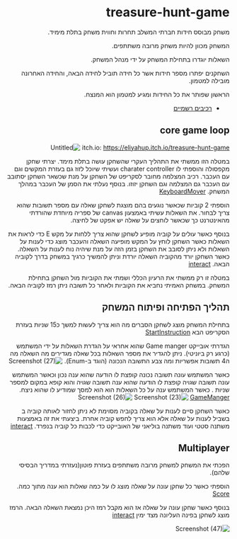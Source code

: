 <div dir='rtl' lang='he'>
  
# treasure-hunt-game

משחק מבוסס חידות חברתי המשלב תחרות וחווית משחק בתלת מימיד.
  
המשחק מכוון להיות משחק מרובה משתתפים.
  
השאלות יוגדרו בתחילת המשחק על ידי מנהל המשחק.
 
 השחקנים יפתרו מספר חידות אשר כל חידה תוביל לחידה הבאה\,
 והחידה האחרונה מובילה למטמון.
 
 הראשון שפותר את כל החידות ומגיע למטמון הוא המנצח.
 

  * [רכיבים רשמיים](https://github.com/eli-game-dev/treasure-hunt-game/blob/main/formal-elements.md)

## core game loop
 itch.io: https://eliyahup.itch.io/treasure-hunt-game
![Untitled](https://user-images.githubusercontent.com/57856087/142923652-010775e3-cfbc-47c5-9c97-48f89c13a05d.png)

במטלה הזו ממשתי את התהליך העקרי שהשחקן עושה בתלת מימד.
יצרתי שחקן מקפסולה והוספתי לו charater controller ועשיתי שיוכל לזוז גם בעזרת המקשים וגם עם העכבר.
 רכיב המצלמה מחובר לסקריפט של השחקן על מנת שכשאר השחקן יסתובב עם העכבר גם המצלמה וגם השחקן יזוזו.
בנוסף נעלתי את הסמן של העכבר במהלך המשחק.
[KeyboardMover](https://github.com/eli-game-dev/treasure-hunt-game/blob/main/Assets/scripts/KeyboardMover.cs)

הוספתי 2 קוביות שכאשר נוגעים בהם מוצגת לשחקן שאלה עם מספר תשובות שהוא צריך לבחור.
את השאלות עשיתי באמצעון canvas של ספריה מיוחדת שהורדתי מהאינטרנט
כך שכאשר לוחצים על שאלה יש אפקט של לחיצה.

בנוסף כאשר עולים על קוביה מופיע לשחקן שהוא צריך ללחות על מקש E כדי לראות את השאלות כאשר השחקן לוחץ על המקש מופיעה השאלה והעכבר מוצג כדי לענות על השאלות ולא ניתן לסובב את השחקן בזמן הזה על מנת שיהיה נוח לענות על השאלה.
כאשר השחקן יורד מהקוביה השאלה יורדת וניתן להמשיך כרגיך במשחק בדרך לקוביה הבאה.
[interact](https://github.com/eli-game-dev/treasure-hunt-game/blob/main/Assets/scripts/interact.cs)

במטלה זו רק ממשתי את הרעיון הכללי ושמתי את הקוביות מול השחקן בתחילת המשחק. במשחק האמיתי נחביא את הקוביות ולאחר כל תשובה ניתן רמז לקוביה הבאה.

##  תהליך הפתיחה ופיתוח המשחק 
בתחילת המשחק מוצג לשחקן הסברים מה הוא צריך לעשות למשך כ15 שניות בעזרת הסקריפט הבא 
[StartInstruction](https://github.com/eli-game-dev/treasure-hunt-game/blob/main/Assets/scripts/StartInstruction.cs)

הגדרתי אובייקט Game manger שהוא אחראי על הגדרת השאלות על ידי המשתמש (כרגע רק ביוניטי). ניתן להגדיר את מספר השאלות בכל שאלה מגדירים מה השאלה מה ה4 תשובות אפשריות ומה צבע התשובה הנכונה (הוגד ב-Enum).
![Screenshot (27)](https://user-images.githubusercontent.com/57856087/144183224-b36b8005-2daf-41e2-98e2-67419e042b0f.png)

כאשר המשתמש עונה תשובה נכונה קופצת לו הודעה שהוא ענה נכון וכאשר המשתמש עונה תשובה שגויה קופצת לו הודעה שהוא ענה תשובה שגויה והוא קופא במקום למספר שניות .
כאשר המשתמש ענה על כל השאלות הוא הוא למסך שמודיע לו שהוא ניצח.
[GameManger](https://github.com/eli-game-dev/treasure-hunt-game/blob/main/Assets/scripts/GameManger.cs)
  ![Screenshot (23)](https://user-images.githubusercontent.com/57856087/144183349-d8fc17b4-2d45-4cfc-a1f8-190c442f8fb8.png)
![Screenshot (26)](https://user-images.githubusercontent.com/57856087/144183355-0aa7085e-cf07-497a-97b6-0372aef1ec18.png)


כאשר השחקן סיים לענות על שאלה בקוביה מסוימת לא ניתן לחזור לאותה קוביה ב בשביל לענות על שאלה אלא הוא צריך לחפש קוביה אחרת.
ביצעתי את זה באמצעות משתנה סטטי ועוד משתנה בוליאני של האובייקט כדי לכבות כל קוביה בנפרד.
[interact](https://github.com/eli-game-dev/treasure-hunt-game/blob/main/Assets/scripts/interact.cs)

## Multiplayer
הפכתי את המשחק למשחק מרובה משתתפים בעזרת פוטון(נעזרתי במדריך הבסיסי שלהם).

הוספתי כאשר כל שחקן עונה על שאלה מוצג לו על כמה שאלות הוא ענה מתוך כמה.
[Score](https://github.com/eli-game-dev/treasure-hunt-game/blob/main/Assets/scripts/Player/Score.cs)

בנוסף כאשר שחקן עונה על שאלה אז הוא מקבל רמז היכן נמצאת השאלה הבאה. הרמז מוצג לשחקן בפינה העליונה מצד ימין 
[interact](https://github.com/eli-game-dev/treasure-hunt-game/blob/main/Assets/scripts/Cube/interact.cs)

![Screenshot (47)](https://user-images.githubusercontent.com/57856087/147014890-cd78e410-4b85-4a33-be22-5c49f8a4a671.png)


</div>
